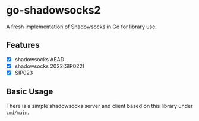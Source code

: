 # go-shadowsocks2

A fresh implementation of Shadowsocks in Go for library use.

## Features

- [x] shadowsocks AEAD 
- [x] shadowsocks 2022(SIP022)
- [x] SIP023

## Basic Usage

There is a simple shadowsocks server and client based on this library under `cmd/main`.
